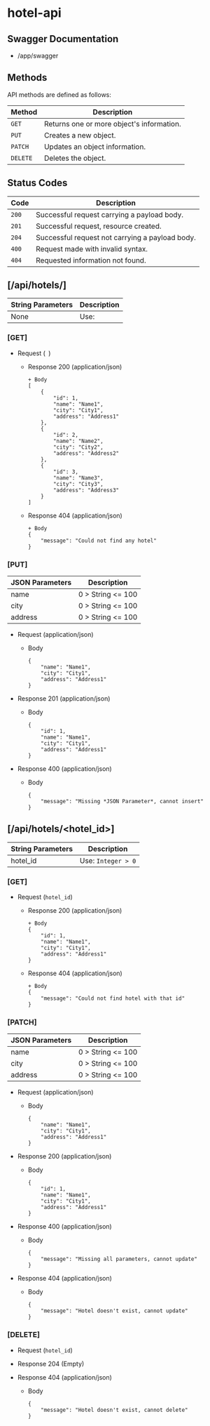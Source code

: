 # hotel-api
## Swagger Documentation
 + /app/swagger
## Methods

API methods are defined as follows:

| Method   | Description                               |
|----------|-------------------------------------------|
| `GET`    | Returns one or more object's information. |
| `PUT`    | Creates a new object.                     |
| `PATCH`  | Updates an object information.            |
| `DELETE` | Deletes the object.                       |

## Status Codes

| Code  | Description                                     |
|-------|-------------------------------------------------|
| `200` | Successful request carrying a payload body.     |
| `201` | Successful request, resource created.           |
| `204` | Successful request not carrying a payload body. |
| `400` | Request made with invalid syntax.             |
| `404` | Requested information not found.                |

## [/api/hotels/]

| String Parameters | Description        |
|-------------------|--------------------|
| None              | Use: ` `           |

### [GET]

+ Request (` `)

    + Response 200 (application/json)

          + Body
          [
              {
                  "id": 1,
                  "name": "Name1",
                  "city": "City1",
                  "address": "Address1"
              },
              {
                  "id": 2,
                  "name": "Name2",
                  "city": "City2",
                  "address": "Address2"
              },
              {
                  "id": 3,
                  "name": "Name3",
                  "city": "City3",
                  "address": "Address3"
              }
          ]
    + Response 404 (application/json)

          + Body
          {
              "message": "Could not find any hotel"
          }


### [PUT]

| JSON Parameters | Description       |
|-----------------|-------------------|
| name            | 0 > String <= 100 |
| city            | 0 > String <= 100 |
| address         | 0 > String <= 100 |

+ Request (application/json)

    + Body

          {
              "name": "Name1",
              "city": "City1",
              "address": "Address1"
          }
+ Response 201 (application/json)

    + Body

          {
              "id": 1,
              "name": "Name1",
              "city": "City1",
              "address": "Address1"
          }

+ Response 400 (application/json)

    + Body

          {
              "message": "Missing *JSON Parameter*, cannot insert"
          }

## [/api/hotels/<hotel_id>]

| String Parameters | Description        |
|-------------------|--------------------|
| hotel_id          | Use: `Integer > 0` |

### [GET]

+ Request (`hotel_id`)

    + Response 200 (application/json)

          + Body
          {
              "id": 1,
              "name": "Name1",
              "city": "City1",
              "address": "Address1"
          }

    + Response 404 (application/json)

          + Body
          {
              "message": "Could not find hotel with that id"
          }

### [PATCH]

| JSON Parameters | Description        |
|-----------------|--------------------|
| name            | 0 > String <= 100  |
| city            | 0 > String <= 100  |
| address         | 0 > String <= 100  | 

+ Request (application/json)

    + Body

          {
              "name": "Name1",
              "city": "City1",
              "address": "Address1"
          }
+ Response 200 (application/json)

    + Body

          {
              "id": 1,
              "name": "Name1",
              "city": "City1",
              "address": "Address1"
          }

+ Response 400 (application/json)

    + Body

          {
              "message": "Missing all parameters, cannot update"
          }

+ Response 404 (application/json)

    + Body

          {
              "message": "Hotel doesn't exist, cannot update"
          }

### [DELETE]

+ Request (`hotel_id`)


+ Response 204 (Empty)

        
+ Response 404 (application/json)

    + Body

          {
              "message": "Hotel doesn't exist, cannot delete"
          }
